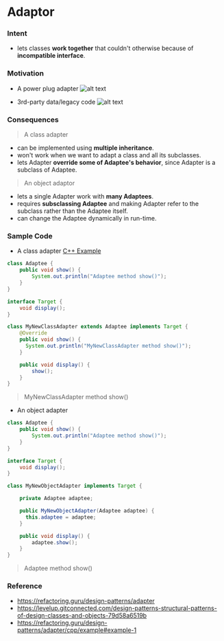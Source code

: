 # Adaptor

### Intent
- lets classes **work together** that couldn't otherwise because of **incompatible interface**.

### Motivation
- A power plug adapter
![alt text](https://miro.medium.com/max/1400/1*gw2KaBMjy4x5k4FM1JRsRQ.png "Motivation 1")

- 3rd-party data/legacy code
![alt text](https://refactoring.guru/images/patterns/diagrams/adapter/problem-en-2x.png?id=f6f4bfbd2d6136a5ae4fb8c899e9854e "Motivation 2")


### Consequences
> A class adapter
- can be implemented using **multiple inheritance**.
- won't work when we want to adapt a class and all its subclasses.
- lets Adapter **override some of Adaptee's behavior**, since Adapter is a subclass of Adaptee.
> An object adaptor
- lets a single Adapter work with **many Adaptees**.
- requires **subsclassing Adaptee** and making Adapter refer to the subclass rather than the Adaptee itself.
- can change the Adaptee dynamically in run-time.

### Sample Code
- A class adapter
[C++ Example](https://refactoring.guru/design-patterns/adapter/cpp/example#example-1)
~~~java
class Adaptee {
    public void show() {
        System.out.println("Adaptee method show()");
    }
}

interface Target {
    void display();
}

class MyNewClassAdapter extends Adaptee implements Target {
    @Override
    public void show() {
      System.out.println("MyNewClassAdapter method show()");
    }

    public void display() {
        show();
    }
}
~~~
>MyNewClassAdapter method show()

- An object adapter
~~~java
class Adaptee {
    public void show() {
        System.out.println("Adaptee method show()");
    }
}

interface Target {
    void display();
}

class MyNewObjectAdapter implements Target {

    private Adaptee adaptee;

    public MyNewObjectAdapter(Adaptee adaptee) {
      this.adaptee = adaptee;
    }

    public void display() {
        adaptee.show();
    }
}
~~~
>Adaptee method show()

### Reference
- https://refactoring.guru/design-patterns/adapter
- https://levelup.gitconnected.com/design-patterns-structural-patterns-of-design-classes-and-objects-79d58a6519b
- https://refactoring.guru/design-patterns/adapter/cpp/example#example-1
